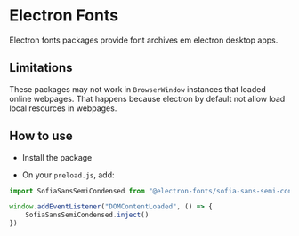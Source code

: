 # Electron Fonts

Electron fonts packages provide font archives em electron desktop apps.

## Limitations

These packages may not work in `BrowserWindow` instances that loaded online webpages. That happens because electron by default not allow load local resources in webpages.

## How to use

* Install the package

* On your `preload.js`, add:

```ts
import SofiaSansSemiCondensed from "@electron-fonts/sofia-sans-semi-condensed"

window.addEventListener("DOMContentLoaded", () => {
    SofiaSansSemiCondensed.inject()
})
```